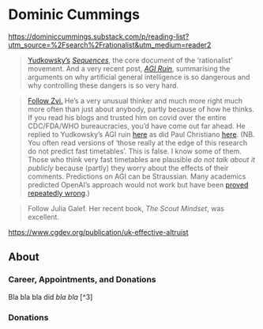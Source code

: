 # Dominic Cummings

https://dominiccummings.substack.com/p/reading-list?utm_source=%2Fsearch%2Frationalist&utm_medium=reader2

>[Yudkowsky’s](https://www.lesswrong.com/tag/sequences) _[Sequences](https://www.lesswrong.com/tag/sequences)_, the core document of the ‘rationalist’ movement. And a very recent post, _[AGI Ruin](https://www.lesswrong.com/posts/uMQ3cqWDPHhjtiesc/agi-ruin-a-list-of-lethalities)_, summarising the arguments on why artificial general intelligence is so dangerous and why controlling these dangers is so very hard.

>[Follow Zvi.](https://thezvi.wordpress.com/2017/09/10/best-of-dont-worry-about-the-vase/) He’s a very unusual thinker and much more right much more often than just about anybody, partly because of how he thinks. If you read his blogs and trusted him on covid over the entire CDC/FDA/WHO bureaucracies, you’d have come out far ahead. He replied to Yudkowsky’s AGI ruin [here](https://www.lesswrong.com/posts/LLRtjkvh9AackwuNB/on-a-list-of-lethalities) as did Paul Christiano [here](https://www.lesswrong.com/posts/CoZhXrhpQxpy9xw9y/where-i-agree-and-disagree-with-eliezer). (NB. You often read versions of ‘those really at the edge of this research do not predict fast timetables’. This is false. I know some of them. Those who think very fast timetables are plausible _do not talk about it publicly_ because (partly) they worry about the effects of their comments. Predictions on AGI can be Straussian. Many academics predicted OpenAI’s approach would not work but have been [proved repeatedly wrong](https://www.gwern.net/Scaling-hypothesis).)

>Follow Julia Galef. Her recent book, _The Scout Mindset_, was excellent.

https://www.cgdev.org/publication/uk-effective-altruist

## About



### Career, Appointments, and Donations

Bla bla bla did _bla bla_ [^3]


### Donations




